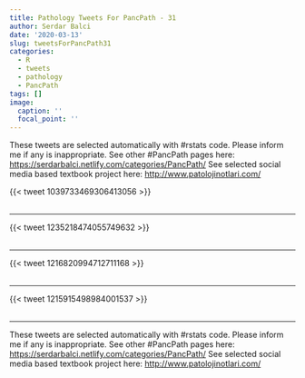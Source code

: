 ```yaml
---
title: Pathology Tweets For PancPath - 31
author: Serdar Balci
date: '2020-03-13'
slug: tweetsForPancPath31
categories:
  - R
  - tweets
  - pathology
  - PancPath
tags: []
image:
  caption: ''
  focal_point: ''
---
```



These tweets are selected automatically with #rstats code. Please inform me if any is inappropriate.
See other #PancPath pages here: https://serdarbalci.netlify.com/categories/PancPath/ 
See selected social media based textbook project here: http://www.patolojinotlari.com/

{{< tweet 1039733469306413056 >}}
<br>
<br>
<hr>
{{< tweet 1235218474055749632 >}}
<br>
<br>
<hr>
{{< tweet 1216820994712711168 >}}
<br>
<br>
<hr>
{{< tweet 1215915498984001537 >}}
<br>
<br>
<hr>


These tweets are selected automatically with #rstats code. Please inform me if any is inappropriate.
See other #PancPath pages here: https://serdarbalci.netlify.com/categories/PancPath/ 
See selected social media based textbook project here: http://www.patolojinotlari.com/
